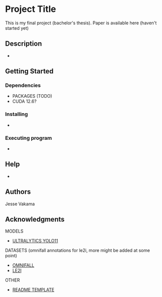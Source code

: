 # Project Title

This is my final project (bachelor's thesis). 
Paper is available here (haven't started yet)

## Description

-

## Getting Started

### Dependencies

* PACKAGES (TODO)
* CUDA 12.6?

### Installing

-

### Executing program

-

## Help

-

## Authors

Jesse Vakama

## Acknowledgments


MODELS
* [ULTRALYTICS YOLO11](https://github.com/ultralytics/ultralytics)

DATASETS (omnifall annotations for le2i, more might be added at some point)
* [OMNIFALL](https://arxiv.org/abs/2505.19889)
* [LE2I](https://search-data.ubfc.fr/imvia/FR-13002091000019-2024-04-09_Fall-Detection-Dataset.html)

OTHER
* [README TEMPLATE](https://gist.github.com/DomPizzie/7a5ff55ffa9081f2de27c315f5018afc)

